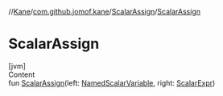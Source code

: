 //[Kane](../../index.md)/[com.github.jomof.kane](../index.md)/[ScalarAssign](index.md)/[ScalarAssign](-scalar-assign.md)



# ScalarAssign  
[jvm]  
Content  
fun [ScalarAssign](-scalar-assign.md)(left: [NamedScalarVariable](../-named-scalar-variable/index.md), right: [ScalarExpr](../-scalar-expr/index.md))  



